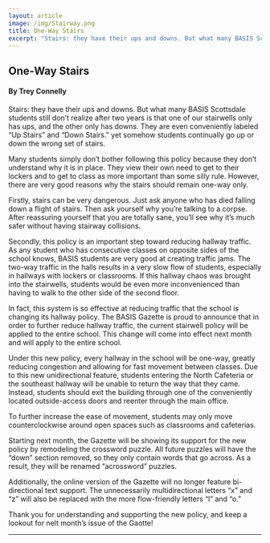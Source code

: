 ```yaml
---
layout: article
image: /img/Stairway.png
title: One-Way Stairs
excerpt: "Stairs: they have their ups and downs. But what many BASIS Scottsdale students still don’t realize after two years is that one of our stairwells only has ups, and the other only has downs. They are even conveniently labeled “Up Stairs” and “Down Stairs.""
---
```


<h2>One-Way Stairs</h2>
<h4>By Trey Connelly</h4>

Stairs: they have their ups and downs. But what many BASIS Scottsdale students still don’t realize after two years is that one of our stairwells only has ups, and the other only has downs. They are even conveniently labeled “Up Stairs” and “Down Stairs.” yet somehow students continually go up or down the wrong set of stairs.

Many students simply don’t bother following this policy because they don’t understand why it is in place. They view their own need to get to their lockers and to get to class as more important than some silly rule. However, there are very good reasons why the stairs should remain one-way only.

Firstly, stairs can be very dangerous. Just ask anyone who has died falling down a flight of stairs. Then ask yourself why you’re talking to a corpse. After reassuring yourself that you are totally sane, you’ll see why it’s much safer without having stairway collisions.

Secondly, this policy is an important step toward reducing hallway traffic. As any student who has consecutive classes on opposite sides of the school knows, BASIS students are very good at creating traffic jams. The two-way traffic in the halls results in a very slow flow of students, especially in hallways with lockers or classrooms. If this hallway chaos was brought into the stairwells, students would be even more inconvenienced than having to walk to the other side of the second floor.

In fact, this system is so effective at reducing traffic that the school is changing its hallway policy. The BASIS Gazette is proud to announce that in order to further reduce hallway traffic, the current stairwell policy will be applied to the entire school. This change will come into effect next month and will apply to the entire school.

Under this new policy, every hallway in the school will be one-way, greatly reducing congestion and allowing for fast movement between classes. Due to this new unidirectional feature, students entering the North Cafeteria or the southeast hallway will be unable to return the way that they came. Instead, students should exit the building through one of the conveniently located outside-access doors and reenter through the main office.

To further increase the ease of movement, students may only move counterclockwise around open spaces such as classrooms and cafeterias.

Starting next month, the Gazette will be showing its support for the new policy by remodeling the crossword puzzle. All future puzzles will have the “down” section removed, so they only contain words that go across. As a result, they will be renamed “acrossword” puzzles. 

Additionally, the online version of the Gazette will no longer feature bi-directional text support. The unnecessarily multidirectional letters “x” and “z” will also be replaced with the more flow-friendly letters “l” and “o.”

Thank you for understanding and supporting the new policy, and keep a lookout for nelt month’s issue of the Gaotte!

<hr style="border-color:#7D7D7D;height:0.5px;">
